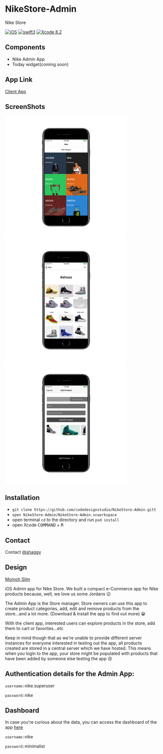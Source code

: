 # NikeStore-Admin


Nike Store


[![iOS](https://img.shields.io/badge/platform-iOS-blue.svg?style=flat)](https://developer.apple.com/ios/)
[![swift3](https://img.shields.io/badge/swift3-compatible-brightgreen.svg?style=flat)](https://developer.apple.com/swift)
[![Xcode 8.2](https://img.shields.io/badge/Xcode-8.2-blue.svg?style=flat)](https://developer.apple.com/xcode)



## Components
- Nike Admin App
- Today widget(coming soon)


## App Link


[Client App](https://github.com/codedesignstudio/NikeStore-Client)


## ScreenShots

<img src="/assets/1.png" width="400" height="400"><img src="/assets/2.png" width="400" height="400"><img src="/assets/3.png" width="400" height="400">




## Installation
- `git clone https://github.com/codedesignstudio/NikeStore-Admin.gitt`
- `open NikeStore-Admin/NikeStore-Admin.xcworkspace`
- open terminal `cd` to the directory and run `pod install`
- open Xcode <kbd>COMMAND</kbd> + <kbd>R</kbd>


## Contact

Contact [@shaggy](https://twitter.com/___shaggy_)


## Design



[Momoh Silm](https://twitter.com/m_silm)



iOS Admin app for Nike Store. We built a compact e-Commerce app for Nike products because, well, we love us some Jordans :wink:


The Admin App is the Store manager. Store owners can use this app to create product categories, add, edit and remove products from the store...and a lot more. (Download & install the app to find out more) :grinning:


With the client app, interested users can explore products in the store, add them to cart or favorites...etc


Keep in mind though that as we're unable to provide different server instances for everyone interested in testing out the app, all products created are stored in a central server which we have hosted. This means when you login to the app, your store might be populated with products that have been added by someone else testing the app :cry:

## Authentication details for the Admin App:

`username:`nike.superuser

`password:`nike

## Dashboard
In case you're curious about the data, you can access the dashboard of the app [here](https://nikeminimalist.herokuapp.com/dashboard/login)

`username:`nike

`password:`minimalist
